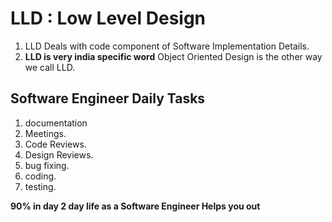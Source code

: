 # LLD : Low Level Design

1. LLD Deals with code component of Software Implementation Details.
2. **LLD is very india specific word** Object Oriented Design is the other way we call LLD.


## Software Engineer Daily Tasks
1. documentation
2. Meetings.
3. Code Reviews.
4. Design Reviews.
5. bug fixing.
6. coding.
7. testing.

**90% in day 2 day life as a Software Engineer Helps you out**
